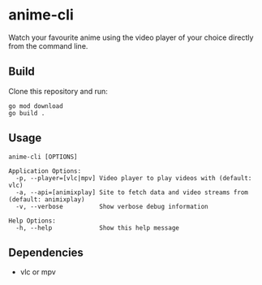 
# anime-cli

Watch your favourite anime using the video player of your choice directly from the command line.


## Build

Clone this repository and run:

```
go mod download
go build .
```

## Usage

```
anime-cli [OPTIONS]

Application Options:
  -p, --player=[vlc|mpv] Video player to play videos with (default: vlc)
  -a, --api=[animixplay] Site to fetch data and video streams from (default: animixplay)
  -v, --verbose          Show verbose debug information

Help Options:
  -h, --help             Show this help message
```

## Dependencies

* vlc or mpv